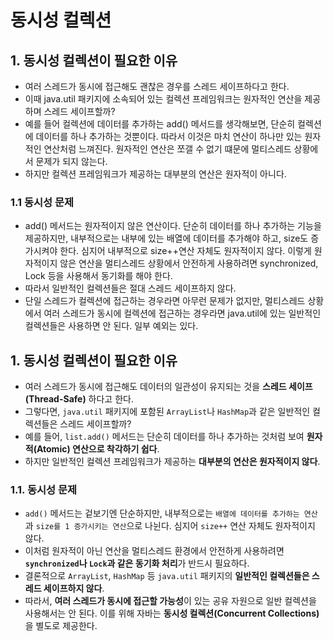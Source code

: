 # 동시성 컬렉션

## 1. 동시성 컬렉션이 필요한 이유

- 여러 스레드가 동시에 접근해도 괜찮은 경우를 스레드 세이프하다고 한다.
- 이때 java.util 패키지에 소속되어 있는 컬렉션 프레임워크는 원자적인 연산을 제공하며 스레드 세이프할까?
- 예를 들어 컬렉션에 데이터를 추가하는 add() 메서드를 생각해보면, 단순히 컬렉션에 데이터를 하나 추가하는 것뿐이다. 따라서 이것은 마치 연산이 하나만 있는 원자적인 연산처럼 느껴진다. 원자적인 연산은 쪼갤 수 없기 떄문에 멀티스레드 상황에서 문제가 되지 않는다.
- 하지만 컬렉션 프레임워크가 제공하는 대부분의 연산은 원자적이 아니다.

### 1.1 동시성 문제

- add() 메서드는 원자적이지 않은 연산이다. 단순히 데이터를 하나 추가하는 기능을 제공하지만, 내부적으로는 내부에 있는 배열에 데이터를 추가해야 하고, size도 증가시켜야 한다. 심지어 내부적으로 size++연산 자체도 원자적이지 않다. 이렇게 원자적이지 않은 연산을 멀티스레드 상황에서 안전하게 사용하려면 synchronized, Lock 등을 사용해서 동기화를 해야 한다.
- 따라서 일반적인 컬렉션들은 절대 스레드 세이프하지 않다.
- 단일 스레드가 컬렉션에 접근하는 경우라면 아무런 문제가 없지만, 멀티스레드 상황에서 여러 스레드가 동시에 컬렉션에 접근하는 경우라면 java.util에 있는 일반적인 컬렉션들은 사용하면 안 된다. 일부 예외는 있다.

## 1. 동시성 컬렉션이 필요한 이유

- 여러 스레드가 동시에 접근해도 데이터의 일관성이 유지되는 것을 **스레드 세이프(Thread-Safe)** 하다고 한다.
- 그렇다면, `java.util` 패키지에 포함된 `ArrayList`나 `HashMap`과 같은 일반적인 컬렉션들은 스레드 세이프할까?
- 예를 들어, `list.add()` 메서드는 단순히 데이터를 하나 추가하는 것처럼 보여 **원자적(Atomic) 연산으로 착각하기 쉽다**.
- 하지만 일반적인 컬렉션 프레임워크가 제공하는 **대부분의 연산은 원자적이지 않다**.

### 1.1. 동시성 문제

- `add()` 메서드는 겉보기엔 단순하지만, 내부적으로는 `배열에 데이터를 추가하는 연산`과 `size를 1 증가시키는 연산`으로 나뉜다. 심지어 `size++` 연산 자체도 원자적이지 않다.
- 이처럼 원자적이 아닌 연산을 멀티스레드 환경에서 안전하게 사용하려면 **`synchronized`나 `Lock`과 같은 동기화 처리**가 반드시 필요하다.
- 결론적으로 `ArrayList`, `HashMap` 등 `java.util` 패키지의 **일반적인 컬렉션들은 스레드 세이프하지 않다**.
- 따라서, **여러 스레드가 동시에 접근할 가능성**이 있는 공유 자원으로 일반 컬렉션을 사용해서는 안 된다. 이를 위해 자바는 **동시성 컬렉션(Concurrent Collections)** 을 별도로 제공한다.
